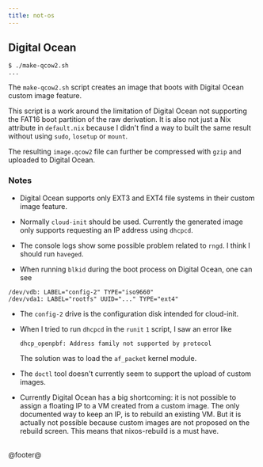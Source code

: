 ```yaml
---
title: not-os
---
```


## Digital Ocean

```
$ ./make-qcow2.sh
...
```

The `make-qcow2.sh` script creates an image that boots with Digital Ocean
custom image feature.

This script is a work around the limitation of Digital Ocean not supporting the
FAT16 boot partition of the raw derivation. It is also not just a Nix attribute
in `default.nix` because I didn't find a way to built the same result without
using `sudo`, `losetup` or `mount`.

The resulting `image.qcow2` file can further be compressed with `gzip` and
uploaded to Digital Ocean.


### Notes

- Digital Ocean supports only EXT3 and EXT4 file systems in their custom image
  feature.

- Normally `cloud-init` should be used. Currently the generated image only
  supports requesting an IP address using `dhcpcd`.

- The console logs show some possible problem related to `rngd`. I think I
  should run `haveged`.

- When running `blkid` during the boot process on Digital Ocean, one can see

```
/dev/vdb: LABEL="config-2" TYPE="iso9660"
/dev/vda1: LABEL="rootfs" UUID="..." TYPE="ext4"
```

- The `config-2` drive is the configuration disk intended for cloud-init.

- When I tried to run `dhcpcd` in the `runit` `1` script, I saw an error like

    ```
    dhcp_openpbf: Address family not supported by protocol
    ```

    The solution was to load the `af_packet` kernel module.

- The `doctl` tool doesn't currently seem to support the upload of custom
  images.

- Currently Digital Ocean has a big shortcoming: it is not possible to assign a
  floating IP to a VM created from a custom image. The only documented way to
  keep an IP, is to rebuild an existing VM. But it is actually not possible
  because custom images are not proposed on the rebuild screen. This means that
  nixos-rebuild is a must have.


<br />
@footer@
